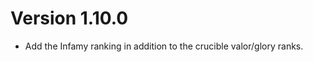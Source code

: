Version 1.10.0
===============
- Add the Infamy ranking in addition to the crucible valor/glory ranks.

